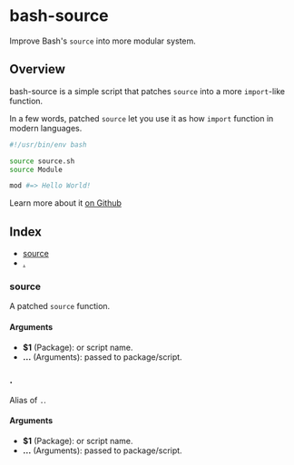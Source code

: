 # bash-source

Improve Bash's `source` into more modular system.

## Overview

bash-source is a simple script that patches `source` into a more `import`-like function.

In a few words, patched `source` let you use it as how `import` function in modern languages.
```bash
#!/usr/bin/env bash

source source.sh
source Module

mod #=> Hello World!
```

Learn more about it [on Github](https://github.com/UrNightmaree/bash-source)

## Index

* [source](#source)
* [.](#)

### source

A patched `source` function.

#### Arguments

* **$1** (Package): or script name.
* **...** (Arguments): passed to package/script.

### .

Alias of `.`.

#### Arguments

* **$1** (Package): or script name.
* **...** (Arguments): passed to package/script.

